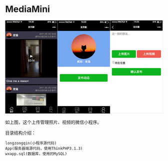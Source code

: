 # MediaMini
![Image text](demo.jpg)

如上图，这个上传管理照片、视频的微信小程序。

目录结构介绍：

    longzongqin(小程序源代码)
    App(服务器端源代码，使用ThinkPHP3.1.3)
    wxapp.sql(数据库，使用的MySQL)